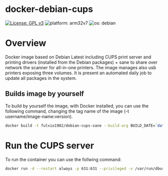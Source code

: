 # docker-debian-cups
[![License: GPL v3](https://img.shields.io/badge/License-GPLv3-blue.svg)](https://www.gnu.org/licenses/gpl-3.0)
![platform: arm32v7](https://img.shields.io/badge/platform-arm32v7-brightgreen)
![os: debian](https://img.shields.io/badge/os-debian-red)

# Overview
Docker image based on Debian Latest including CUPS print server and printing drivers (installed from the Debian packages) + sane to share over network the scanner for all-in-one printers.
The image manages also usb printers exposing three volumes.
It is present an automated daily job to update all packages in the system.

## Builds image by yourself
To build by yourself the image, with Docker installed, you can use the following command, changing the tag name of the image (-t username/image-name:version).
```bash
docker build -t fulvio1982/debian-cups-sane --build-arg BUILD_DATE=`date -u +"%Y-%m-%dT%H:%M:%SZ"` .
```

# Run the CUPS server
To run the container you can use the follwing command:
```bash
docker run -d --restart always -p 631:631 --privileged -v /var/run/dbus:/var/run/dbus -v /dev/bus/usb:/dev/bus/usb -v /etc/cups:/etc/cups -p 631:631 -e ADMIN_PASSWORD=mySecretPassword
```
